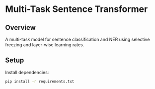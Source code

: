 # Multi-Task Sentence Transformer

## Overview
A multi-task model for sentence classification and NER using selective freezing and layer-wise learning rates.

## Setup
Install dependencies:
```bash
pip install -r requirements.txt